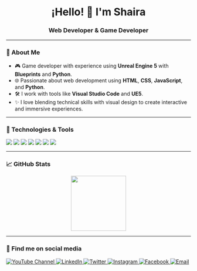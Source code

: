<!-- Portada llamativa -->
<h1 align="center">¡Hello! 👋 I'm Shaira</h1>
<h3 align="center">Web Developer & Game Developer</h3>

---

### 🧠 About Me

- 🎮 Game developer with experience using **Unreal Engine 5** with **Blueprints** and **Python**.
- 🌐 Passionate about web development using **HTML**, **CSS**, **JavaScript**, and **Python**.
- 🛠 I work with tools like **Visual Studio Code** and **UE5**.
- ✨ I love blending technical skills with visual design to create interactive and immersive experiences.

---

### 🔧 Technologies & Tools
<p align="left">
  <img src="https://img.shields.io/badge/HTML5-E34F26?style=flat&logo=html5&logoColor=white"/>
  <img src="https://img.shields.io/badge/CSS3-1572B6?style=flat&logo=css3&logoColor=white"/>
  <img src="https://img.shields.io/badge/JavaScript-F7DF1E?style=flat&logo=javascript&logoColor=black"/>
  <img src="https://img.shields.io/badge/Python-3776AB?style=flat&logo=python&logoColor=white"/>
  <img src="https://img.shields.io/badge/Blueprints-0A1128?style=flat&logo=unrealengine&logoColor=white"/>
  <img src="https://img.shields.io/badge/Unreal%20Engine-313131?style=flat&logo=unrealengine&logoColor=white"/>
  <img src="https://img.shields.io/badge/VS%20Code-007ACC?style=flat&logo=visual-studio-code&logoColor=white"/>
</p>

---

### 📈 GitHub Stats

<p align="center">
  <img src="https://github-readme-stats.vercel.app/api?username=Pixmarie17&show_icons=true&theme=radical" height="150"/>
</p>

---

### 📲 Find me on social media

<p align="left">
  <a href="https://youtube.com/@tuusuario" target="_blank">
    <img src="https://img.shields.io/badge/YouTube-FF0000?style=flat&logo=youtube&logoColor=white" alt="YouTube Channel"/>
  </a>
  <a href="https://linkedin.com/in/tuusuario" target="_blank">
    <img src="https://img.shields.io/badge/LinkedIn-0A66C2?style=flat&logo=linkedin&logoColor=white" alt="LinkedIn"/>
  </a>
  <a href="https://twitter.com/tuusuario" target="_blank">
    <img src="https://img.shields.io/badge/Twitter-1DA1F2?style=flat&logo=twitter&logoColor=white" alt="Twitter"/>
  </a>
  <a href="https://instagram.com/tuusuario" target="_blank">
    <img src="https://img.shields.io/badge/Instagram-E4405F?style=flat&logo=instagram&logoColor=white" alt="Instagram"/>
  </a>
  <a href="https://facebook.com/tuusuario" target="_blank">
    <img src="https://img.shields.io/badge/Facebook-1877F2?style=flat&logo=facebook&logoColor=white" alt="Facebook"/>
  </a>
  <a href="mailto:tuemail@ejemplo.com" target="_blank">
    <img src="https://img.shields.io/badge/Email-D14836?style=flat&logo=gmail&logoColor=white" alt="Email"/>
  </a>
</p>
